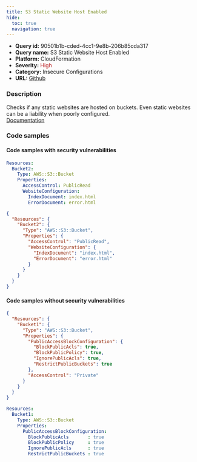 ```yaml
---
title: S3 Static Website Host Enabled
hide:
  toc: true
  navigation: true
---
```


<style>
  .highlight .hll {
    background-color: #ff171742;
  }
  .md-content {
    max-width: 1100px;
    margin: 0 auto;
  }
</style>

-   **Query id:** 90501b1b-cded-4cc1-9e8b-206b85cda317
-   **Query name:** S3 Static Website Host Enabled
-   **Platform:** CloudFormation
-   **Severity:** <span style="color:#bb2124">High</span>
-   **Category:** Insecure Configurations
-   **URL:** [Github](https://github.com/Checkmarx/kics/tree/master/assets/queries/cloudFormation/aws/s3_static_website_host_enabled)

### Description
Checks if any static websites are hosted on buckets. Even static websites can be a liability when poorly configured.<br>
[Documentation](https://docs.aws.amazon.com/AWSCloudFormation/latest/UserGuide/aws-properties-s3-websiteconfiguration.html)

### Code samples
#### Code samples with security vulnerabilities
```yaml title="Positive test num. 1 - yaml file" hl_lines="6"
Resources:
  Bucket2:
    Type: AWS::S3::Bucket
    Properties:
      AccessControl: PublicRead
      WebsiteConfiguration:
        IndexDocument: index.html
        ErrorDocument: error.html

```
```json title="Positive test num. 2 - json file" hl_lines="7"
{
  "Resources": {
    "Bucket2": {
      "Type": "AWS::S3::Bucket",
      "Properties": {
        "AccessControl": "PublicRead",
        "WebsiteConfiguration": {
          "IndexDocument": "index.html",
          "ErrorDocument": "error.html"
        }
      }
    }
  }
}

```


#### Code samples without security vulnerabilities
```json title="Negative test num. 1 - json file"
{
  "Resources": {
    "Bucket1": {
      "Type": "AWS::S3::Bucket",
      "Properties": {
        "PublicAccessBlockConfiguration": {
          "BlockPublicAcls": true,
          "BlockPublicPolicy": true,
          "IgnorePublicAcls": true,
          "RestrictPublicBuckets": true
        },
        "AccessControl": "Private"
      }
    }
  }
}

```
```yaml title="Negative test num. 2 - yaml file"
Resources:
  Bucket1:
    Type: AWS::S3::Bucket
    Properties:
      PublicAccessBlockConfiguration:
        BlockPublicAcls       : true
        BlockPublicPolicy     : true
        IgnorePublicAcls      : true
        RestrictPublicBuckets : true
```
